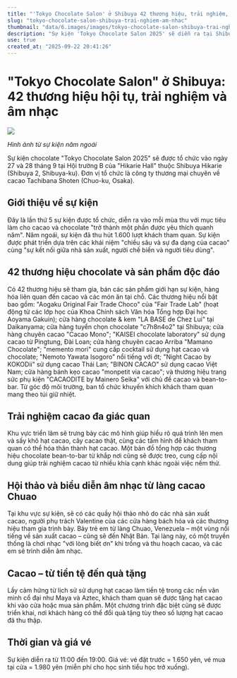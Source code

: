 ```yaml
---
title: "'Tokyo Chocolate Salon' ở Shibuya 42 thương hiệu, trải nghiệm, âm nhạc"
slug: "tokyo-chocolate-salon-shibuya-trai-nghiem-am-nhac"
thumbnail: "data/6.images/images/tokyo-chocolate-salon-shibuya-trai-nghiem-am-nhac.webp"
description: "Sự kiện 'Tokyo Chocolate Salon 2025' sẽ diễn ra tại Shibuya với 42 thương hiệu chocolate, mang đến trải nghiệm tương tác và biểu diễn âm nhạc đặc sắc."
use: true
created_at: "2025-09-22 20:41:26"
---
```


# "Tokyo Chocolate Salon" ở Shibuya: 42 thương hiệu hội tụ, trải nghiệm và âm nhạc

![](/images/20250922-00000042-minkei-000-1-view.webp)

*Hình ảnh từ sự kiện năm ngoái*

Sự kiện chocolate "Tokyo Chocolate Salon 2025" sẽ được tổ chức vào ngày 27 và 28 tháng 9 tại Hội trường B của "Hikarie Hall" thuộc Shibuya Hikarie (Shibuya 2, Shibuya-ku). Đơn vị tổ chức là công ty thương mại chuyên về cacao Tachibana Shoten (Chuo-ku, Osaka).

## Giới thiệu về sự kiện

Đây là lần thứ 5 sự kiện được tổ chức, diễn ra vào mỗi mùa thu với mục tiêu làm cho cacao và chocolate "trở thành một phần được yêu thích quanh năm". Năm ngoái, sự kiện đã thu hút 1.600 lượt khách tham quan. Sự kiện được phát triển dựa trên các khái niệm "chiều sâu và sự đa dạng của cacao" cùng "sự kết nối giữa nhà sản xuất, người chế biến và người tiêu dùng".

## 42 thương hiệu chocolate và sản phẩm độc đáo

Có 42 thương hiệu sẽ tham gia, bán các sản phẩm giới hạn sự kiện, hàng hóa liên quan đến cacao và các món ăn tại chỗ. Các thương hiệu nổi bật bao gồm: "Aogaku Original Fair Trade Choco" của "Fair Trade Lab" (hoạt động từ các lớp học của Khoa Chính sách Văn hóa Tổng hợp Đại học Aoyama Gakuin); cửa hàng chocolate & kem "LA BASE de Chez Lui" tại Daikanyama; cửa hàng tuyển chọn chocolate "c7h8n4o2" tại Shibuya; cửa hàng chuyên cacao "Cacao Mono"; "KAISEI chocolate laboratory" sử dụng cacao từ Pingtung, Đài Loan; cửa hàng chuyên cacao Arriba "Mamano Chocolate"; "memento mori" cung cấp cocktail sử dụng hạt cacao và chocolate; "Nemoto Yawata Isogoro" nổi tiếng với ớt; "Night Cacao by KOKODii" sử dụng cacao Thái Lan; "BINON CACAO" sử dụng cacao Việt Nam; cửa hàng bánh kẹo cacao "monpetit via cacao"; và thương hiệu trang sức phụ kiện "CACAODITE by Mainero Seika" với chủ đề cacao và bean-to-bar. Từ góc độ môi trường, ban tổ chức khuyến khích khách tham quan mang theo túi giữ nhiệt.

## Trải nghiệm cacao đa giác quan

Khu vực triển lãm sẽ trưng bày các mô hình giúp hiểu rõ quá trình lên men và sấy khô hạt cacao, cây cacao thật, cùng các tấm hình để khách tham quan có thể hóa thân thành hạt cacao. Một bản đồ tổng hợp các thương hiệu chocolate bean-to-bar từ khắp nơi cũng sẽ được treo, cung cấp nội dung giúp trải nghiệm cacao từ nhiều khía cạnh khác ngoài việc nếm thử.

## Hội thảo và biểu diễn âm nhạc từ làng cacao Chuao

Tại khu vực sự kiện, sẽ có các quầy hội thảo nhỏ do các nhà sản xuất cacao, người phụ trách Valentine của các cửa hàng bách hóa và các thương hiệu tham gia trình bày. Bảy trẻ em từ làng Chuao, Venezuela – một vùng nổi tiếng về sản xuất cacao – cũng sẽ đến Nhật Bản. Tại làng này, có một truyền thống là chơi nhạc "với lòng biết ơn" khi trồng và thu hoạch cacao, và các em sẽ trình diễn âm nhạc.

## Cacao – từ tiền tệ đến quà tặng

Lấy cảm hứng từ lịch sử sử dụng hạt cacao làm tiền tệ trong các nền văn minh cổ đại như Maya và Aztec, khách tham quan sẽ được tặng hạt cacao khi vào cửa hoặc mua sản phẩm. Một chương trình đặc biệt cũng sẽ được triển khai, nơi khách hàng có thể đổi quà tặng tùy theo số lượng hạt cacao đã thu thập.

## Thời gian và giá vé

Sự kiện diễn ra từ 11:00 đến 19:00. Giá vé: vé đặt trước = 1.650 yên, vé mua tại cửa = 1.980 yên (miễn phí cho học sinh tiểu học trở xuống).
